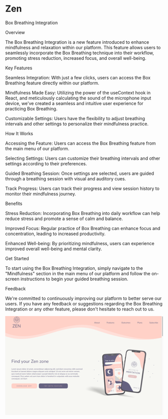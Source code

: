 # Zen
Box Breathing Integration

Overview

The Box Breathing Integration is a new feature introduced to enhance mindfulness and relaxation within our platform. This feature allows users to seamlessly incorporate the Box Breathing technique into their workflow, promoting stress reduction, increased focus, and overall well-being.

Key Features

Seamless Integration: With just a few clicks, users can access the Box Breathing feature directly within our platform.

Mindfulness Made Easy: Utilizing the power of the useContext hook in React, and meticulously calculating the sound of the microphone input device, we've created a seamless and intuitive user experience for practicing Box Breathing.

Customizable Settings: Users have the flexibility to adjust breathing intervals and other settings to personalize their mindfulness practice.

How It Works

Accessing the Feature: Users can access the Box Breathing feature from the main menu of our platform.

Selecting Settings: Users can customize their breathing intervals and other settings according to their preferences.

Guided Breathing Session: Once settings are selected, users are guided through a breathing session with visual and auditory cues.

Track Progress: Users can track their progress and view session history to monitor their mindfulness journey.

Benefits

Stress Reduction: Incorporating Box Breathing into daily workflow can help reduce stress and promote a sense of calm and balance.

Improved Focus: Regular practice of Box Breathing can enhance focus and concentration, leading to increased productivity.

Enhanced Well-being: By prioritizing mindfulness, users can experience improved overall well-being and mental clarity.

Get Started

To start using the Box Breathing Integration, simply navigate to the "Mindfulness" section in the main menu of our platform and follow the on-screen instructions to begin your guided breathing session.

Feedback

We're committed to continuously improving our platform to better serve our users. If you have any feedback or suggestions regarding the Box Breathing Integration or any other feature, please don't hesitate to reach out to us.

![Landing Page](https://github.com/SaileshNaganath/Zen/blob/main/public/Screen%20Shot%202024-05-09%20at%2010.09.47%20PM.png)

